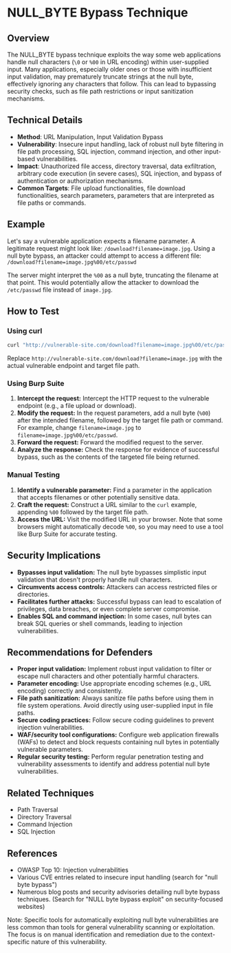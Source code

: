 # NULL_BYTE Bypass Technique

## Overview

The NULL_BYTE bypass technique exploits the way some web applications handle null characters (`\0` or `%00` in URL encoding) within user-supplied input.  Many applications, especially older ones or those with insufficient input validation, may prematurely truncate strings at the null byte, effectively ignoring any characters that follow. This can lead to bypassing security checks, such as file path restrictions or input sanitization mechanisms.

## Technical Details

- **Method**: URL Manipulation, Input Validation Bypass
- **Vulnerability**: Insecure input handling, lack of robust null byte filtering in file path processing, SQL injection, command injection, and other input-based vulnerabilities.
- **Impact**:  Unauthorized file access, directory traversal, data exfiltration, arbitrary code execution (in severe cases), SQL injection, and bypass of authentication or authorization mechanisms.
- **Common Targets**: File upload functionalities, file download functionalities, search parameters, parameters that are interpreted as file paths or commands.


## Example

Let's say a vulnerable application expects a filename parameter. A legitimate request might look like: `/download?filename=image.jpg`.  Using a null byte bypass, an attacker could attempt to access a different file: `/download?filename=image.jpg%00/etc/passwd`

The server might interpret the `%00` as a null byte, truncating the filename at that point. This would potentially allow the attacker to download the `/etc/passwd` file instead of `image.jpg`.

## How to Test

### Using curl

```bash
curl "http://vulnerable-site.com/download?filename=image.jpg%00/etc/passwd"
```

Replace `http://vulnerable-site.com/download?filename=image.jpg` with the actual vulnerable endpoint and target file path.


### Using Burp Suite

1. **Intercept the request:** Intercept the HTTP request to the vulnerable endpoint (e.g., a file upload or download).
2. **Modify the request:**  In the request parameters, add a null byte (`%00`) after the intended filename, followed by the target file path or command. For example, change `filename=image.jpg` to `filename=image.jpg%00/etc/passwd`.
3. **Forward the request:** Forward the modified request to the server.
4. **Analyze the response:** Check the response for evidence of successful bypass, such as the contents of the targeted file being returned.


### Manual Testing

1. **Identify a vulnerable parameter:** Find a parameter in the application that accepts filenames or other potentially sensitive data.
2. **Craft the request:** Construct a URL similar to the `curl` example, appending `%00` followed by the target file path.
3. **Access the URL:** Visit the modified URL in your browser.  Note that some browsers might automatically decode `%00`, so you may need to use a tool like Burp Suite for accurate testing.


## Security Implications

- **Bypasses input validation:**  The null byte bypasses simplistic input validation that doesn't properly handle null characters.
- **Circumvents access controls:** Attackers can access restricted files or directories.
- **Facilitates further attacks:** Successful bypass can lead to escalation of privileges, data breaches, or even complete server compromise.
- **Enables SQL and command injection:**  In some cases, null bytes can break SQL queries or shell commands, leading to injection vulnerabilities.


## Recommendations for Defenders

- **Proper input validation:**  Implement robust input validation to filter or escape null characters and other potentially harmful characters.
- **Parameter encoding:** Use appropriate encoding schemes (e.g., URL encoding) correctly and consistently.
- **File path sanitization:**  Always sanitize file paths before using them in file system operations. Avoid directly using user-supplied input in file paths.
- **Secure coding practices:** Follow secure coding guidelines to prevent injection vulnerabilities.
- **WAF/security tool configurations:** Configure web application firewalls (WAFs) to detect and block requests containing null bytes in potentially vulnerable parameters.
- **Regular security testing:** Perform regular penetration testing and vulnerability assessments to identify and address potential null byte vulnerabilities.


## Related Techniques

- Path Traversal
- Directory Traversal
- Command Injection
- SQL Injection


## References

- OWASP Top 10: Injection vulnerabilities
- Various CVE entries related to insecure input handling (search for "null byte bypass")
- Numerous blog posts and security advisories detailing null byte bypass techniques.  (Search for "NULL byte bypass exploit" on security-focused websites)

Note:  Specific tools for automatically exploiting null byte vulnerabilities are less common than tools for general vulnerability scanning or exploitation. The focus is on manual identification and remediation due to the context-specific nature of this vulnerability.
